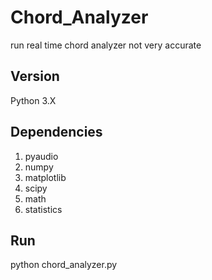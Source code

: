 # Chord_Analyzer
run real time chord analyzer
not very accurate

## Version
Python 3.X

## Dependencies
1. pyaudio
2. numpy
3. matplotlib
4. scipy
5. math
6. statistics

## Run
python chord_analyzer.py
